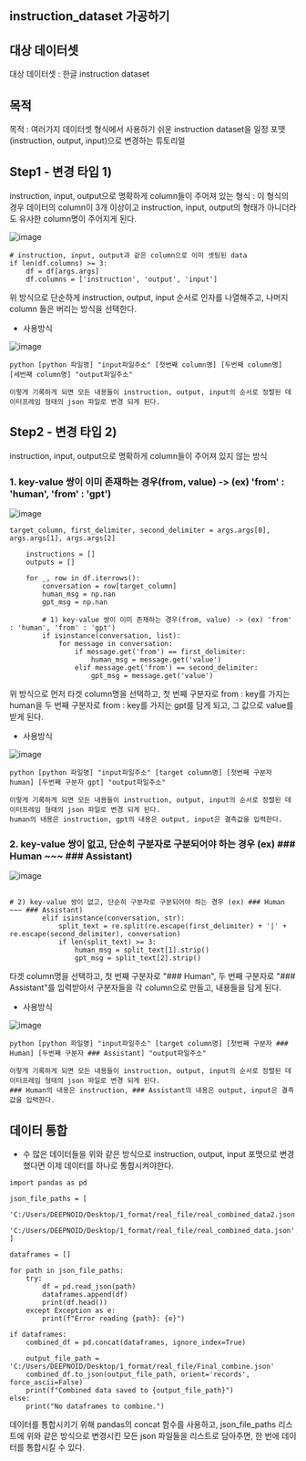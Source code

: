 ## instruction_dataset 가공하기

## 대상 데이터셋
대상 데이터셋 : 한글 instruction dataset

## 목적
목적 : 여러가지 데이터셋 형식에서 사용하기 쉬운 instruction dataset을 일정 포맷(instruction, output, input)으로 변경하는 튜토리얼


## Step1 - 변경 타입 1)
instruction, input, output으로 명확하게 column들이 주어져 있는 형식 : 이 형식의 경우 데이터의 column이 3개 이상이고 instruction, input, output의 형태가 아니더라도 유사한 column명이 주어지게 된다.

![image](https://github.com/LEE-hyeon0771/instruction_dataset/assets/84756586/7ddc7c9d-151a-4f8e-8000-47f536965fe1)

```
# instruction, input, output과 같은 column으로 이미 셋팅된 data
if len(df.columns) >= 3:
    df = df[args.args]
    df.columns = ['instruction', 'output', 'input']
```

위 방식으로 단순하게 instruction, output, input 순서로 인자를 나열해주고, 나머지 column 들은 버리는 방식을 선택한다.

- 사용방식

![image](https://github.com/LEE-hyeon0771/instruction_dataset/assets/84756586/b5df0100-c714-4a7a-8ce8-83cca27d63db)
```
python [python 파일명] "input파일주소" [첫번째 column명] [두번째 column명] [세번째 column명] "output파일주소" 

이렇게 기록하게 되면 모든 내용들이 instruction, output, input의 순서로 정렬된 데이터프레임 형태의 json 파일로 변경 되게 된다.
```


## Step2 - 변경 타입 2)
instruction, input, output으로 명확하게 column들이 주어져 있지 않는 방식


### 1. key-value 쌍이 이미 존재하는 경우(from, value) -> (ex) 'from' : 'human', 'from' : 'gpt')

![image](https://github.com/LEE-hyeon0771/instruction_dataset/assets/84756586/20f3f602-5866-493f-a090-5652ceb48a63)

```
target_column, first_delimiter, second_delimiter = args.args[0], args.args[1], args.args[2]

    instructions = []
    outputs = []
    
    for _, row in df.iterrows():
        conversation = row[target_column]
        human_msg = np.nan
        gpt_msg = np.nan

        # 1) key-value 쌍이 이미 존재하는 경우(from, value) -> (ex) 'from' : 'human', 'from' : 'gpt')
        if isinstance(conversation, list):
            for message in conversation:
                if message.get('from') == first_delimiter:
                    human_msg = message.get('value')
                elif message.get('from') == second_delimiter:
                    gpt_msg = message.get('value')
```
위 방식으로 먼저 타겟 column명을 선택하고, 첫 번째 구분자로 from : key를 가지는 human을 두 번째 구분자로 from : key를 가지는 gpt를 담게 되고, 그 값으로 value를 받게 된다.

- 사용방식

![image](https://github.com/LEE-hyeon0771/instruction_dataset/assets/84756586/ad427e9a-8db1-4285-9cc5-b7c70be721bb)

```
python [python 파일명] "input파일주소" [target column명] [첫번째 구분자 human] [두번째 구분자 gpt] "output파일주소"

이렇게 기록하게 되면 모든 내용들이 instruction, output, input의 순서로 정렬된 데이터프레임 형태의 json 파일로 변경 되게 된다.
human의 내용은 instruction, gpt의 내용은 output, input은 결측값을 입력한다.
```


### 2. key-value 쌍이 없고, 단순히 구분자로 구분되어야 하는 경우 (ex) ### Human ~~~ ### Assistant)

![image](https://github.com/LEE-hyeon0771/instruction_dataset/assets/84756586/a0e43926-55dd-4f40-8cae-be2db032a19d)

```

# 2) key-value 쌍이 없고, 단순히 구분자로 구분되어야 하는 경우 (ex) ### Human ~~~ ### Assistant)
        elif isinstance(conversation, str):
            split_text = re.split(re.escape(first_delimiter) + '|' + re.escape(second_delimiter), conversation)
            if len(split_text) >= 3:
                human_msg = split_text[1].strip()
                gpt_msg = split_text[2].strip()
```
타겟 column명을 선택하고, 첫 번째 구분자로 "### Human", 두 번째 구분자로 "### Assistant"를 입력받아서 구분자들을 각 column으로 만들고, 내용들을 담게 된다.

- 사용방식

![image](https://github.com/LEE-hyeon0771/instruction_dataset/assets/84756586/9288a716-fd2a-4d82-89b4-c52cf999a0e6)

```
python [python 파일명] "input파일주소" [target column명] [첫번째 구분자 ### Human] [두번째 구분자 ### Assistant] "output파일주소"

이렇게 기록하게 되면 모든 내용들이 instruction, output, input의 순서로 정렬된 데이터프레임 형태의 json 파일로 변경 되게 된다.
### Human의 내용은 instruction, ### Assistant의 내용은 output, input은 결측값을 입력한다.
```


## 데이터 통합

- 수 많은 데이터들을 위와 같은 방식으로 instruction, output, input 포맷으로 변경했다면 이제 데이터를 하나로 통합시켜야한다.

```
import pandas as pd

json_file_paths = [
    'C:/Users/DEEPNOID/Desktop/1_format/real_file/real_combined_data2.json',
    'C:/Users/DEEPNOID/Desktop/1_format/real_file/real_combined_data.json',
]

dataframes = []

for path in json_file_paths:
    try:
        df = pd.read_json(path)
        dataframes.append(df)
        print(df.head())
    except Exception as e:
        print(f"Error reading {path}: {e}")

if dataframes:
    combined_df = pd.concat(dataframes, ignore_index=True)

    output_file_path = 'C:/Users/DEEPNOID/Desktop/1_format/real_file/Final_combine.json'
    combined_df.to_json(output_file_path, orient='records', force_ascii=False)
    print(f"Combined data saved to {output_file_path}")
else:
    print("No dataframes to combine.")
```

데이터를 통합시키기 위해 pandas의 concat 함수를 사용하고, json_file_paths 리스트에 위와 같은 방식으로 변경시킨 모든 json 파일들을 리스트로 담아주면, 한 번에 데이터를 통합시킬 수 있다.




